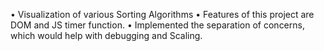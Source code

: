 • Visualization of various Sorting Algorithms
• Features of this project are DOM and JS timer function.
• Implemented the separation of concerns, which would help with debugging and Scaling.
